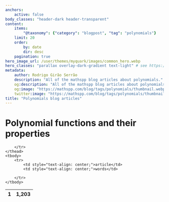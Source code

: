 ```yaml
---
anchors:
    active: false
body_classes: "header-dark header-transparent"
content:
    items:
        "@taxonomy": {"category": "blogpost", "tag": "polynomials"}
    limit: 20
    order:
        by: date
        dir: desc
    pagination: true
hero_image_url: /user/themes/myquark/images/common_hero.webp
hero_classes: "parallax overlay-dark-gradient text-light" # see https://demo.getgrav.org/blog-skeleton/blog/hero-classes
metadata:
    author: Rodrigo Girão Serrão
    description: "All of the mathspp blog articles about polynomials."
    og:description: "All of the mathspp blog articles about polynomials."
    og:image: "https://mathspp.com/blog/tags/polynomials/thumbnail.webp"
    twitter:image: "https://mathspp.com/blog/tags/polynomials/thumbnail.webp"
title: "Polynomials blog articles"
---
```



# Polynomial functions and their properties


<table class="stats-table">
    <thead>
        <tr>
            <th style="text-align: center;">1</th>
            <th style="text-align: center;">1,203</th>
            
        </tr>
    </thead>
    <tbody>
        <tr>
            <td style="text-align: center;">article</td>
            <td style="text-align: center;">words</td>
            
        </tr>
    </tbody>
</table>